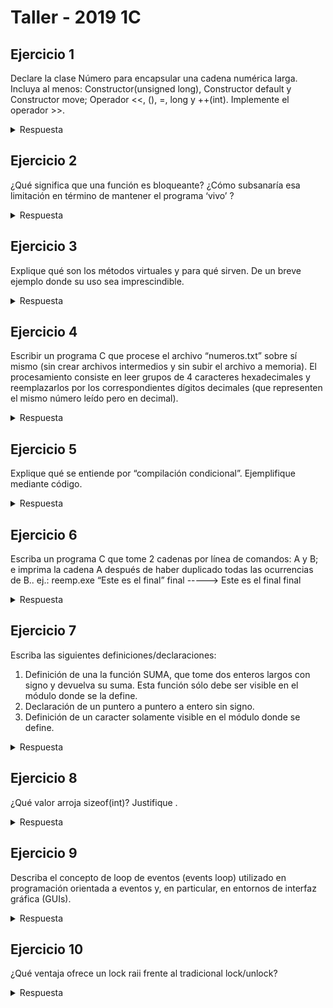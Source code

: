 # Taller - 2019 1C


## Ejercicio 1

Declare la clase Número para encapsular una cadena numérica larga. Incluya al menos:
Constructor(unsigned long), Constructor default y Constructor move; Operador <<, (), =, long y
++(int). Implemente el operador >>.

<details>
<summary> Respuesta </summary>


</details>


## Ejercicio 2

¿Qué significa que una función es bloqueante? ¿Cómo subsanaría esa limitación en término de
mantener el programa ‘vivo’ ?

<details>
<summary> Respuesta </summary>

Que una función sea bloqueante quiere decir que frena el flujo de ejecución hasta que suceda un cierto evento. Para evitar que esto ocurra se puede recurrir a la utilización de múltiples hilos: mientras uno aguarda un suceso en la función bloqueante, otro continúa con la ejecución del programa principal u otra tarea.
  
</details>

## Ejercicio 3

Explique qué son los métodos virtuales y para qué sirven. De un breve ejemplo donde su
uso sea imprescindible.

<details>
<summary> Respuesta </summary>

Por defecto, C++ resuelve a qué metodo llamar en tiempo de compilacion (static linkage). Para que lo haga en tiempo de ejecución (dynamic linkage) hay que utilizar el modificador *virtual*: esto crea VTables (tabla de métodos virtuales) que sirven para tal fin pero empeoran la performance. Esto permite hacer uso del polimorfismo basado en herencia, donde los metodos de las clases hijas reemplazan a los de las clases padre.
Un escenario en el que su uso sería imprescindible sería si se tiene por ejemplo una clase abstracta figura (tiene un método virtual puro), y varias clases hijas del estilo cuadrado, círculo, triángulo, etc. En este caso, vamos a querer que los métodos definan dependiendo de la clase hija instanciada.

</details>

## Ejercicio 4

Escribir un programa C que procese el archivo “numeros.txt” sobre sí mismo (sin crear
archivos intermedios y sin subir el archivo a memoria). El procesamiento consiste en leer
grupos de 4 caracteres hexadecimales y reemplazarlos por los correspondientes dígitos
decimales (que representen el mismo número leído pero en decimal).

<details>
<summary> Respuesta </summary>


</details>

## Ejercicio 5

Explique qué se entiende por “compilación condicional”. Ejemplifique mediante código.

<details>
<summary> Respuesta </summary>

Compilación condicional hace referencia a la compilación o no de una porcion de código en base al valor de constantes conocidas en tiempo de compilación. Al tener un '#' antepuesto, sabemos que se van a resolver en la etapa previa a la compilación, por lo que el compilador ni siquiera sabrá que allí había una porción de codigo. Por ejemplo, para evitar una inclusión cíclica puede plantearse lo siguiente:
  
  ```c
  
  #ifndef __CLASE_H__
  #define __CLASE_H__
  
  class H {
  ...
  
  }
  
  #endif
  
  ```
En este caso, si ya fue incluida la clase H, ya va a estar definido __CLASE_H__ por lo que no se compilará lo que se encuentre dentro del *ifndef* - *endif*
  
</details>

## Ejercicio 6

Escriba un programa C que tome 2 cadenas por línea de comandos: A y B; e imprima la
cadena A después de haber duplicado todas las ocurrencias de B..
ej.: reemp.exe “Este es el final” final -----> Este es el final final

<details>
<summary> Respuesta </summary>


</details>

## Ejercicio 7

Escriba las siguientes definiciones/declaraciones:
1. Definición de una la función SUMA, que tome dos enteros largos con signo y devuelva
su suma. Esta función sólo debe ser visible en el módulo donde se la define.
2. Declaración de un puntero a puntero a entero sin signo.
3. Definición de un caracter solamente visible en el módulo donde se define.

<details>
<summary> Respuesta </summary>

1.
  
  ```c
  static long int SUMA(long int a, long int b) {
     return (a + b);
  }
  ```
  
2.
  
  ```c
  
  unsigned int **a;
  
  ```
  
  3.
  
  ```c
  
  static char a = 'a';
  
  ```

</details>

## Ejercicio 8
¿Qué valor arroja sizeof(int)? Justifique .

<details>
<summary> Respuesta </summary>

`sizeof` arroja la cantidad de bytes del parámetro. Generalmente `sizeof(int) = 4` pero depende de la arquitectura y del compilador. Si nos quisieramos asegurar de esto, se podría usar `int32_t`
  
</details>

## Ejercicio 9
Describa el concepto de loop de eventos (events loop) utilizado en programación orientada
a eventos y, en particular, en entornos de interfaz gráfica (GUIs).

<details>
<summary> Respuesta </summary>

 El event loop es el encargado de leer los eventos de la cola y distribuir las tareas a los *handlers* correspondientes. Estos últimos son secciones de código que saben cómo responder a la aparicion de un evento. En entornos de interfaz gráfica, estos *handlers* deben ser compactos y rápidos. En general en este tipo de aplicaciones, el event loop corre en el hilo principal del programa

</details>

## Ejercicio 10
¿Qué ventaja ofrece un lock raii frente al tradicional lock/unlock?

<details>
<summary> Respuesta </summary>
La principal ventaja es que al salir de scope libera siempre al mutex, esto porque al ser RAII invocará a su destructor en ese momento liberando los recursos adquiridos sin hacerlo de manera explicita. Además al instanciarse en el stack, sus constructores adquieren los recursos automáticamente. De esta manera disminuimos riesgos (como olvidarse de liberarlo), se hace un programa mas robusto a errores y queda un código más simple.

</details>
